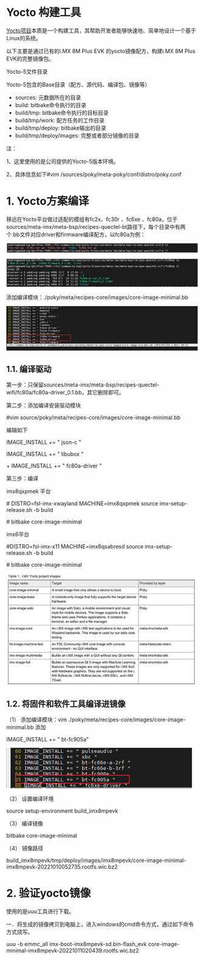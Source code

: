 # Yocto 构建工具

[Yocto项目](https://www.yoctoproject.org/)本质是一个构建工具，其帮助开发者能够快速地、简单地设计一个基于Linux的系统。

以下主要是通过已有的i.MX 8M Plus EVK 的yocto镜像配方，构建i.MX 8M Plus EVK的完整镜像包。

 

Yocto-5文件目录

Yocto-5包含的Base目录（配方、源代码、编译包、镜像等）

- sources: 元数据所在的目录 
- build: bitbake命令执行的目录
- build/tmp: bitbake命令执行的目标目录 
- build/tmp/work: 配方任务的工作目录 
- build/tmp/deploy: bitbake输出的目录
- build/tmp/deploy/images: 完整或者部分镜像的目录

注：

1、这里使用的是公司提供的Yocto-5版本环境。

2、具体信息如下#vim /sources/poky/meta-poky/conf/distro/poky.conf



# 1.     Yocto方案编译

移远在Yocto平台做过适配的模组有fc2x、fc30r 、fc6xe 、fc80a，位于sources/meta-imx/meta-bsp/recipes-quectel-bt路径下，每个目录中有两个.bb文件对应driver和firmware编译配方，以fc80a为例：

![img](./img/clip_image002.jpg)

![img](./img/clip_image004.jpg)

添加编译模块：./poky/meta/recipes-core/images/core-image-minimal.bb

![img](./img/clip_image006.jpg)

## 1.1.   编译驱动

第一步：只保留sources/meta-imx/meta-bsp/recipes-quectel-wifi/fc80a/fc80a-driver_0.1.bb，其它删除即可。

第二步：添加编译安装驱动模块

\#vim source/poky/meta/recipes-core/images/core-image-minimal.bb

编辑如下

IMAGE_INSTALL += " json-c "

IMAGE_INSTALL += " libubox "

\+ IMAGE_INSTALL += " fc80a-driver "

第三步：编译

imx8qxpmek 平台

\# DISTRO=fsl-imx-xwayland MACHINE=imx8qxpmek source imx-setup-release.sh -b build

\# bitbake core-image-minimal

imx6平台

\#DISTRO=fsl-imx-x11 MACHINE=imx6qsabresd source imx-setup-release.sh -b build

\# bitbake core-image-minimal

![img](./img/clip_image002-1679471251991-1.jpg)



## 1.2.   将固件和软件工具编译进镜像



（1）    添加编译模块：vim ./poky/meta/recipes-core/images/core-image-minimal.bb 添加

IMAGE_INSTALL += " bt-fc905a"

![image-20230317145847406](./img/image-20230317145847406.png)

（2）    设置编译环境

source setup-environment build_imx8mpevk

（3）    编译镜像

bitbake core-image-minimal

（4）    镜像路径

build_imx8mpevk/tmp/deploy/images/imx8mpevk/core-image-minimal-imx8mpevk-20221010052735.rootfs.wic.bz2

# 2.     验证yocto镜像

使用的是uuu工具进行下载。

一．将生成的镜像拷贝到电脑上，进入windows的cmd命令方式，通过如下命令方式烧写。

uuu -b emmc_all imx-boot-imx8mpevk-sd.bin-flash_evk core-image-minimal-imx8mpevk-20221011020439.rootfs.wic.bz2